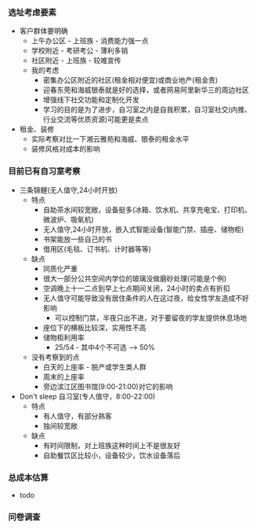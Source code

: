 ### 选址考虑要素

- 客户群体要明确
  - 上午办公区 - 上班族 - 消费能力强一点
  - 学校附近 - 考研考公 - 薄利多销
  - 社区附近 - 上班族 - 较难宣传
  - 我的考虑
    -  密集办公区附近的社区(租金相对便宜)或商业地产(租金贵)
    - 迎春东莞和海威银泰就是好的选择，或者网易阿里新华三的周边社区
    - 增强线下社交功能和定制化开发
    - 学习的目的是为了进步，自习室之内是自我积累，自习室社交(内推、行业交流等优质资源)可能更是卖点
- 租金、装修
  - 实际考察对比一下湘云雅苑和海威、银泰的租金水平
  - 装修风格对成本的影响

### 目前已有自习室考察

- 三条锦鲤(无人值守,24小时开放)
  - 特点
    - 自助茶水间较宽敞，设备挺多(冰箱、饮水机、共享充电宝、打印机、微波炉、吸氧机)
    - 无人值守,24小时开放，嵌入式智能设备(智能门禁、插座、储物柜)
    - 书架能放一些自己的书
    - 借用区(毛毯、订书机、计时器等等)
  - 缺点
    - 同质化严重
    - 很大一部分公共空间内学位的玻璃没做磨砂处理(可能是个例)
    - 空调晚上十一二点到早上七点期间关闭，24小时的卖点有折扣
    - 无人值守可能导致没有居住条件的人在这过夜，给女性学友造成不好影响
      - 可以控制门禁，半夜只出不进，对于要留夜的学友提供休息场地
    - 座位下的横板比较深，实用性不高
    - 储物柜利用率
      - 25/54 - 其中4个不可选  --> 50%
  - 没有考察到的点
    - 白天的上座率 - 脱产或学生类人群
    - 周末的上座率
    - 旁边滨江区图书馆(9:00-21:00)对它的影响
- Don't sleep 自习室(专人值守，8:00-22:00)
  - 特点
    - 有人值守，有部分熟客
    - 独间较宽敞
  - 缺点
    - 有时间限制，对上班族这种时间上不是很友好
    - 自助餐饮区比较小，设备较少，饮水设备落后

### 总成本估算

- todo

### 问卷调查

